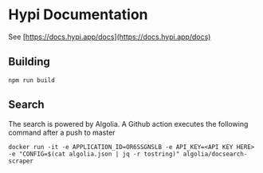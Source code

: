 # Hypi Documentation

See [https://docs.hypi.app/docs](https://docs.hypi.app/docs)

## Building

`npm run build`

## Search

The search is powered by Algolia. A Github action executes the following command after a push to master

`docker run -it -e APPLICATION_ID=OR6SSGNSLB -e API_KEY=<API KEY HERE> -e "CONFIG=$(cat algolia.json | jq -r tostring)" algolia/docsearch-scraper`
